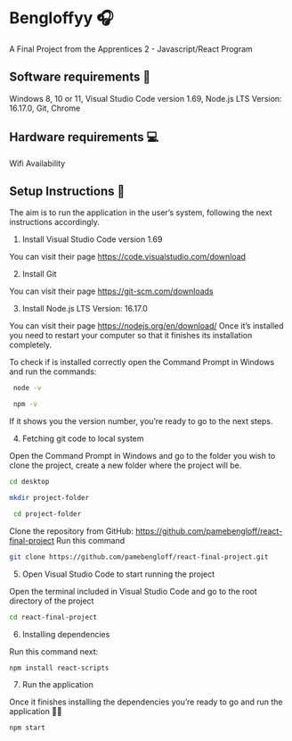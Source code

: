 # Bengloffyy 🎧
A Final Project from the Apprentices 2 - Javascript/React Program

## Software requirements 🔮

Windows 8, 10 or 11, 
Visual Studio Code version 1.69, 
Node.js LTS Version: 16.17.0, 
Git, 
Chrome

## Hardware requirements 💻

 Wifi Availability

## Setup Instructions 📓

The aim is to run the application in the user’s system, following the next instructions accordingly.

1) Install Visual Studio Code version 1.69 

You can visit their page https://code.visualstudio.com/download

2) Install Git

You can visit their page https://git-scm.com/downloads

3) Install Node.js LTS Version: 16.17.0

You can visit their page https://nodejs.org/en/download/
Once it’s installed you need to restart your computer so that it finishes its installation completely.

To check if is installed correctly open the Command Prompt in Windows and run the commands:

```bash
 node -v
```

```bash
 npm -v
```

If it shows you the version number, you’re ready to go to the next steps.

4) Fetching git code to local system

Open the Command Prompt in Windows and go to the folder you wish to clone the project, create a new folder where the project will be.

```bash
cd desktop 
```

```bash
mkdir project-folder
```

```bash
 cd project-folder    
```

Clone the repository from GitHub: https://github.com/pamebengloff/react-final-project 
Run this command

```bash
git clone https://github.com/pamebengloff/react-final-project.git
```

5) Open Visual Studio Code to start running the project

Open the terminal included in Visual Studio Code and go to the root directory of the project 

```bash
cd react-final-project
```

6) Installing dependencies

Run this command next:

```bash
npm install react-scripts
```

7) Run the application

Once it finishes installing the dependencies you’re ready to go and run the application 🎉🌠

```bash
npm start
```
